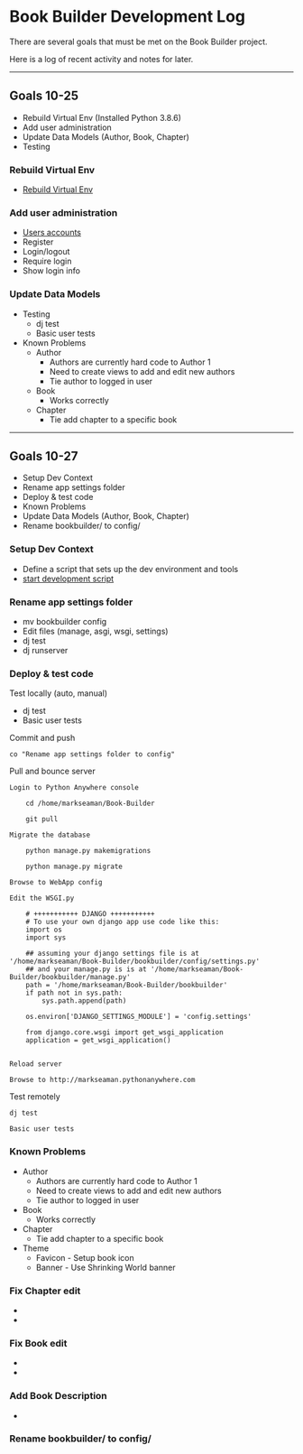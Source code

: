 # Book Builder Development Log

There are several goals that must be met on the Book Builder project.

Here is a log of recent activity and notes for later.

---


## Goals  10-25

* Rebuild Virtual Env  (Installed Python 3.8.6)
* Add user administration
* Update Data Models (Author, Book, Chapter)
* Testing


### Rebuild Virtual Env
* [Rebuild Virtual Env](RebuildVenv.md)
    
 
### Add user administration
* [Users accounts](UserAccounts.md)
* Register
* Login/logout
* Require login
* Show login info


### Update Data Models
* Testing
    * dj test
    * Basic user tests
* Known Problems
    * Author
        * Authors are currently hard code to Author 1
        * Need to create views to add and edit new authors
        * Tie author to logged in user
    *  Book
        * Works correctly
    *  Chapter
        * Tie add chapter to a specific book

---


## Goals  10-27

* Setup Dev Context
* Rename app settings folder
* Deploy & test code
* Known Problems
* Update Data Models (Author, Book, Chapter)
* Rename bookbuilder/ to config/


### Setup Dev Context
* Define a script that sets up the dev environment and tools
* [start development script](../start)


### Rename app settings folder
* mv bookbuilder config
* Edit files (manage, asgi, wsgi, settings)
* dj test
* dj runserver


### Deploy & test code

Test locally (auto, manual)

* dj test
* Basic user tests

Commit and push

    co "Rename app settings folder to config"
    

Pull and bounce server

    Login to Python Anywhere console
        
        cd /home/markseaman/Book-Builder
        
        git pull
        
    Migrate the database
    
        python manage.py makemigrations
        
        python manage.py migrate
        
    Browse to WebApp config
    
    Edit the WSGI.py
        
        # +++++++++++ DJANGO +++++++++++
        # To use your own django app use code like this:
        import os
        import sys

        ## assuming your django settings file is at '/home/markseaman/Book-Builder/bookbuilder/config/settings.py'
        ## and your manage.py is is at '/home/markseaman/Book-Builder/bookbuilder/manage.py'
        path = '/home/markseaman/Book-Builder/bookbuilder'
        if path not in sys.path:
            sys.path.append(path)

        os.environ['DJANGO_SETTINGS_MODULE'] = 'config.settings'

        from django.core.wsgi import get_wsgi_application
        application = get_wsgi_application()


    Reload server
    
    Browse to http://markseaman.pythonanywhere.com


Test remotely

    dj test
    
    Basic user tests
    
    
### Known Problems

* Author
    * Authors are currently hard code to Author 1
    * Need to create views to add and edit new authors
    * Tie author to logged in user
*  Book
    * Works correctly
*  Chapter
    * Tie add chapter to a specific book
* Theme
    * Favicon - Setup book icon
    * Banner - Use Shrinking World banner




### Fix Chapter edit
*
* 


### Fix Book edit
* 
* 


### Add Book Description
* 



### Rename bookbuilder/ to config/

